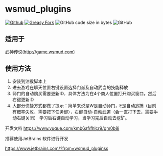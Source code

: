 # wsmud_plugins

[![Github](https://img.shields.io/github/stars/knva/wsmud_plugins?label=Star&style=social)](https://github.com/knva/wsmud_plugins) [![Greasy Fork](https://img.shields.io/badge/Greasy%20Fork-wsmud-pluginss)](https://greasyfork.org/zh-CN/scripts/371372-wsmud-pluginss) ![GitHub code size in bytes](https://img.shields.io/github/languages/code-size/knva/wsmud_plugins) ![GitHub](https://img.shields.io/github/license/knva/wsmud_plugins)
## 适用于
武神传说(http://game.wsmud.com)

## 使用方法
1. 安装到油猴脚本上
2. 进去游戏在聊天位置右键设置选择门派及自动武当的技能释放
3. 师门的自动购买需要更新ID，具体方法为在4个商人位置打开购买窗口，然后右键更新ID
4. 大部分快捷方式都做了提示：简单来说是W是自动师门，E是自动追捕（目前有概率失败，需要按下任务键），右键自动-自动武道（会一直打下去，需要手动右键关闭）
学习后右键自动学习，当学习完后自动去挖矿。

开发文档 https://www.yuque.com/kmb6af/fhlcr9/gm0b8i

推荐使用JetBrains 软件进行开发

https://www.jetbrains.com/?from=wsmud_pluginss
